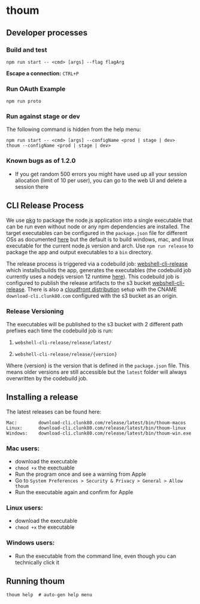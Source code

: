 # thoum

## Developer processes

### Build and test
```
npm run start -- <cmd> [args] --flag flagArg
```

**Escape a connection:** `CTRL+P`

### Run OAuth Example
```
npm run proto
```

### Run against stage or dev
The following command is hidden from the help menu:
```
npm run start -- <cmd> [args] --configName <prod | stage | dev>
thoum --configName <prod | stage | dev>
```

### Known bugs as of 1.2.0
 - If you get random 500 errors you might have used up all your session allocation (limit of 10 per user), you can go to the web UI and delete a session there


 ## CLI Release Process

 We use [pkg](https://github.com/vercel/pkg) to package the node.js application into a single executable that can be run even without node or any npm dependencies are installed. The target executables can be configured in the `package.json` file for different OSs as documented [here](https://github.com/vercel/pkg#targets) but the default is to build windows, mac, and linux executable for the current node.js version and arch. Use `npm run release` to package the app and output executables to a `bin` directory.

 The release process is triggered via a codebuild job: [webshell-cli-release](https://console.aws.amazon.com/codesuite/codebuild/238681891460/projects/webshell-cli-release) which installs/builds the app, generates the executables (the codebuild job currently uses a nodejs version 12 runtime [here](https://github.com/cwcrypto/thoum/blob/f581e921b7b25d69d7765284824f63e84fd7d197/webshell-cli-release.yml#L11)). This codebuild job is configured to publish the release artifacts to the s3 bucket [webshell-cli-release](https://s3.console.aws.amazon.com/s3/buckets/webshell-cli-release). There is also a [cloudfront distribution](https://console.aws.amazon.com/cloudfront/home?region=us-east-1#distribution-settings:EI221CXMRD3VL) setup with the CNAME `download-cli.clunk80.com` configured with the s3 bucket as an origin.

### Release Versioning

The executables will be published to the s3 bucket with 2 different path prefixes each time the codebuild job is run:

1. `webshell-cli-release/release/latest/`

2. `webshell-cli-release/release/{version}`

Where {version} is the version that is defined in the `package.json` file. This means older versions are still accessible but the `latest` folder will always overwritten by the codebuild job.


## Installing a release

The latest releases can be found here:
```
Mac:        download-cli.clunk80.com/release/latest/bin/thoum-macos
Linux:      download-cli.clunk80.com/release/latest/bin/thoum-linux
Windows:    download-cli.clunk80.com/release/latest/bin/thoum-win.exe
```

### Mac users:
 - download the executable
 - `chmod +x` the exectuable
 - Run the program once and see a warning from Apple
 - Go to `System Preferences > Security & Privacy > General > Allow thoum`
 - Run the executable again and confirm for Apple

### Linux users:
 - download the executable
 - `chmod +x` the executable

### Windows users:
 - Run the executable from the command line, even though you can technically click it

## Running thoum

```
thoum help  # auto-gen help menu
```
